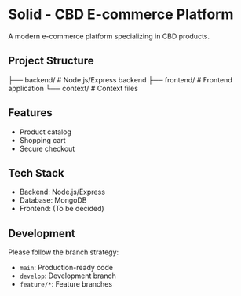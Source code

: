 # Solid - CBD E-commerce Platform

A modern e-commerce platform specializing in CBD products.

## Project Structure

├── backend/         # Node.js/Express backend
├── frontend/        # Frontend application
└── context/        # Context files

## Features
- Product catalog
- Shopping cart
- Secure checkout

## Tech Stack
- Backend: Node.js/Express
- Database: MongoDB
- Frontend: (To be decided)

## Development
Please follow the branch strategy:
- `main`: Production-ready code
- `develop`: Development branch
- `feature/*`: Feature branches

